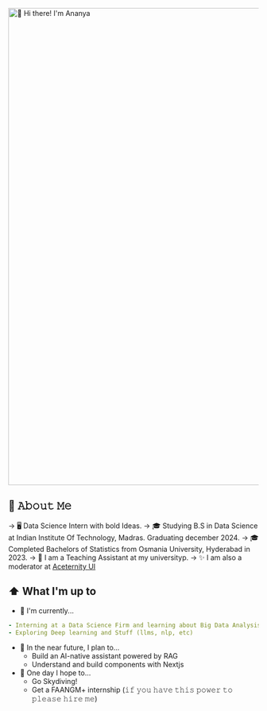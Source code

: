 [<img src="https://raw.githubusercontent.com/DotSlash-A/DotSlash-A/master/intro-gif.gif" alt="👋 Hi there! I'm Ananya" width="960px">](https://www.dotslashananya.rocks/)


## 📕 𝙰𝚋𝚘𝚞𝚝 𝙼𝚎

-> 🖥 Data Science Intern with bold Ideas.
-> 🎓 Studying B.S in Data Science at Indian Institute Of Technology, Madras. Graduating december 2024.
-> 🎓 Completed Bachelors of Statistics from Osmania University, Hyderabad in 2023.
-> 📑 I am a Teaching Assistant at my universityp.
-> ✨ I am also a moderator at [Aceternity UI](https://discord.gg/j7EEvbPtYX)

## ⬆ What I'm up to

- 🔨 I'm currently...

```yaml
- Interning at a Data Science Firm and learning about Big Data Analysis
- Exploring Deep learning and Stuff (llms, nlp, etc)
```

- 🎯 In the near future, I plan to...
  - Build an AI-native assistant powered by RAG
  - Understand and build components with Nextjs
- 🤞 One day I hope to...
  - Go Skydiving!
  - Get a FAANGM+ internship (𝚒𝚏 𝚢𝚘𝚞 𝚑𝚊𝚟𝚎 𝚝𝚑𝚒𝚜 𝚙𝚘𝚠𝚎𝚛 𝚝𝚘 𝚙𝚕𝚎𝚊𝚜𝚎 𝚑𝚒𝚛𝚎 𝚖𝚎)
